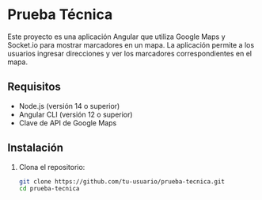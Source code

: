 # Prueba Técnica

Este proyecto es una aplicación Angular que utiliza Google Maps y Socket.io para mostrar marcadores en un mapa. La aplicación permite a los usuarios ingresar direcciones y ver los marcadores correspondientes en el mapa.

## Requisitos

- Node.js (versión 14 o superior)
- Angular CLI (versión 12 o superior)
- Clave de API de Google Maps

## Instalación

1. Clona el repositorio:

   ```bash
   git clone https://github.com/tu-usuario/prueba-tecnica.git
   cd prueba-tecnica
   ```
